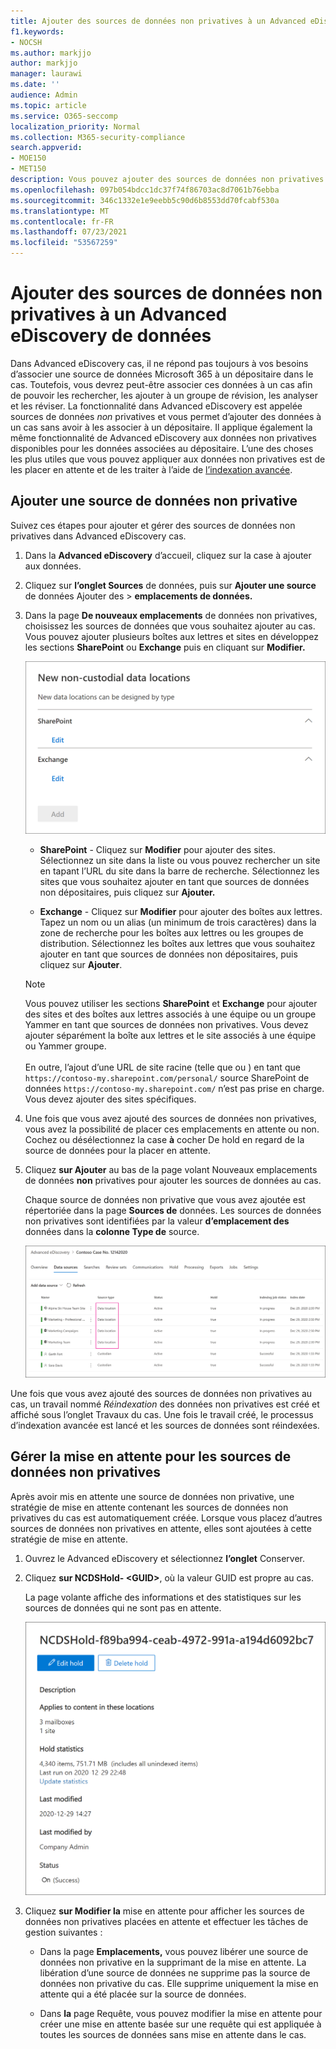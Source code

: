 ```yaml
---
title: Ajouter des sources de données non privatives à un Advanced eDiscovery de données
f1.keywords:
- NOCSH
ms.author: markjjo
author: markjjo
manager: laurawi
ms.date: ''
audience: Admin
ms.topic: article
ms.service: O365-seccomp
localization_priority: Normal
ms.collection: M365-security-compliance
search.appverid:
- MOE150
- MET150
description: Vous pouvez ajouter des sources de données non privatives à un Advanced eDiscovery et placer une mise en attente sur la source de données. Les sources de données non privatives sont réindexées, de sorte que tout contenu marqué comme partiellement indexé est retrait pour le rendre entièrement et rapidement utilisable dans une recherche.
ms.openlocfilehash: 097b054bdcc1dc37f74f86703ac8d7061b76ebba
ms.sourcegitcommit: 346c1332e1e9eebb5c90d6b8553dd70fcabf530a
ms.translationtype: MT
ms.contentlocale: fr-FR
ms.lasthandoff: 07/23/2021
ms.locfileid: "53567259"
---
```

# <a name="add-non-custodial-data-sources-to-an-advanced-ediscovery-case"></a>Ajouter des sources de données non privatives à un Advanced eDiscovery de données

Dans Advanced eDiscovery cas, il ne répond pas toujours à vos besoins d’associer une source de données Microsoft 365 à un dépositaire dans le cas. Toutefois, vous devrez peut-être associer ces données à un cas afin de pouvoir les rechercher, les ajouter à un groupe de révision, les analyser et les réviser. La fonctionnalité dans Advanced eDiscovery est appelée sources de données *non* privatives et vous permet d’ajouter des données à un cas sans avoir à les associer à un dépositaire. Il applique également la même fonctionnalité de Advanced eDiscovery aux données non privatives disponibles pour les données associées au dépositaire. L’une des choses les plus utiles que vous pouvez appliquer aux données non privatives est de les placer en attente et de les traiter à l’aide de [l’indexation avancée](indexing-custodian-data.md).

## <a name="add-a-non-custodial-data-source"></a>Ajouter une source de données non privative

Suivez ces étapes pour ajouter et gérer des sources de données non privatives dans Advanced eDiscovery cas.

1. Dans la **Advanced eDiscovery** d’accueil, cliquez sur la case à ajouter aux données.

2. Cliquez sur **l’onglet Sources** de données, puis sur **Ajouter une source** de données Ajouter des  >  **emplacements de données.**

3. Dans la page **De nouveaux emplacements** de données non privatives, choisissez les sources de données que vous souhaitez ajouter au cas. Vous pouvez ajouter plusieurs boîtes aux lettres et sites en développez les sections **SharePoint** ou **Exchange** puis en cliquant sur **Modifier.**

   ![Ajouter SharePoint sites et boîtes Exchange aux lettres en tant que sources de données non privatives](../media/NonCustodialDataSources1.png)

   - **SharePoint** - Cliquez sur **Modifier** pour ajouter des sites. Sélectionnez un site dans la liste ou vous pouvez rechercher un site en tapant l’URL du site dans la barre de recherche. Sélectionnez les sites que vous souhaitez ajouter en tant que sources de données non dépositaires, puis cliquez sur **Ajouter.**

   - **Exchange** - Cliquez sur **Modifier** pour ajouter des boîtes aux lettres. Tapez un nom ou un alias (un minimum de trois caractères) dans la zone de recherche pour les boîtes aux lettres ou les groupes de distribution. Sélectionnez les boîtes aux lettres que vous souhaitez ajouter en tant que sources de données non dépositaires, puis cliquez sur **Ajouter**.

   > [!NOTE]
   > Vous pouvez utiliser les sections **SharePoint** et **Exchange** pour ajouter des sites et des boîtes aux lettres associés à une équipe ou un groupe Yammer en tant que sources de données non privatives. Vous devez ajouter séparément la boîte aux lettres et le site associés à une équipe ou Yammer groupe.<br/><br/> En outre, l’ajout d’une URL de site racine (telle que ou ) en tant que `https://contoso-my.sharepoint.com/personal/` source SharePoint de données `https://contoso-my.sharepoint.com/` n’est pas prise en charge. Vous devez ajouter des sites spécifiques.

4. Une fois que vous avez ajouté des sources de données non privatives, vous avez la possibilité de placer ces emplacements en attente ou non. Cochez ou désélectionnez la case **à** cocher De hold en regard de la source de données pour la placer en attente.

5. Cliquez **sur Ajouter** au bas de la page volant Nouveaux emplacements de données **non** privatives pour ajouter les sources de données au cas.

   Chaque source de données non privative que vous avez ajoutée est répertoriée dans la page **Sources de** données. Les sources de données non privatives sont identifiées par la valeur **d’emplacement des** données dans la **colonne Type de** source.

   ![Sources de données non privatives sous l’onglet Sources de données](../media/NonCustodialDataSources2.png)

Une fois que vous avez ajouté des sources de données non privatives au cas,  un travail nommé *Réindexation* des données non privatives est créé et affiché sous l’onglet Travaux du cas. Une fois le travail créé, le processus d’indexation avancée est lancé et les sources de données sont réindexées.

## <a name="manage-the-hold-for-non-custodial-data-sources"></a>Gérer la mise en attente pour les sources de données non privatives

Après avoir mis en attente une source de données non privative, une stratégie de mise en attente contenant les sources de données non privatives du cas est automatiquement créée. Lorsque vous placez d’autres sources de données non privatives en attente, elles sont ajoutées à cette stratégie de mise en attente.

1. Ouvrez le Advanced eDiscovery et sélectionnez **l’onglet** Conserver.

2. Cliquez **sur NCDSHold- \<GUID\>**, où la valeur GUID est propre au cas.

   La page volante affiche des informations et des statistiques sur les sources de données qui ne sont pas en attente.

   ![La page de présentation des sources de données non privatives affiche des statistiques](../media/NonCustodialDataSourcesHoldFlyout.png)

3. Cliquez **sur Modifier la** mise en attente pour afficher les sources de données non privatives placées en attente et effectuer les tâches de gestion suivantes :

   - Dans la page **Emplacements,** vous pouvez libérer une source de données non privative en la supprimant de la mise en attente. La libération d’une source de données ne supprime pas la source de données non privative du cas. Elle supprime uniquement la mise en attente qui a été placée sur la source de données.

   - Dans **la** page Requête, vous pouvez modifier la mise en attente pour créer une mise en attente basée sur une requête qui est appliquée à toutes les sources de données sans mise en attente dans le cas.
